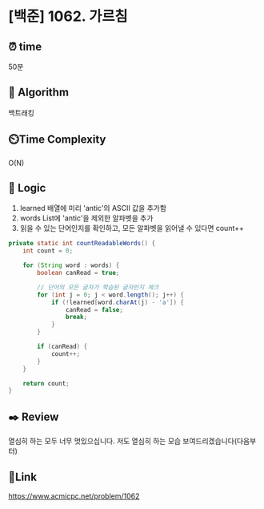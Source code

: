 # [백준] 1062. 가르침


## ⏰ **time**
50분

## :pushpin: **Algorithm**
백트래킹

## ⏲️**Time Complexity**
O(N)

## :round_pushpin: **Logic**

1. learned 배열에 미리 'antic'의 ASCII 값을 추가함
2. words List에 'antic'을 제외한 알파벳을 추가
3. 읽을 수 있는 단어인지를 확인하고, 모든 알파벳을 읽어낼 수 있다면 count++

```java
private static int countReadableWords() {
    int count = 0;

    for (String word : words) {
        boolean canRead = true;

        // 단어의 모든 글자가 학습된 글자인지 체크
        for (int j = 0; j < word.length(); j++) {
            if (!learned[word.charAt(j) - 'a']) {
                canRead = false;
                break;
            }
        }

        if (canRead) {
            count++;
        }
    }

    return count;
}
```


## :black_nib: **Review**
열심히 하는 모두 너무 멋있으십니다. 저도 열심히 하는 모습 보여드리겠습니다(다음부터)

## 📡**Link**
https://www.acmicpc.net/problem/1062
